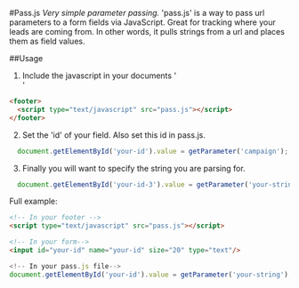#Pass.js
*Very simple parameter passing.*
'pass.js' is a way to pass url parameters to a form fields via JavaScript. Great for tracking where your leads are coming from. In other words, it pulls strings from a url and places them as field values.


##Usage
1. Include the javascript in your documents '<footer>'
```html
<footer>
  <script type="text/javascript" src="pass.js"></script>
</footer>
```

2. Set the 'id' of your field. Also set this id in pass.js.
```javascript
  document.getElementById('your-id').value = getParameter('campaign');
```

3. Finally you will want to specify the string you are parsing for.
```javascript
  document.getElementById('your-id-3').value = getParameter('your-string');
```


Full example:
```html
<!-- In your footer -->
<script type="text/javascript" src="pass.js"></script>

<!-- In your form-->
<input id="your-id" name="your-id" size="20" type="text"/>
```

```javascript
<!-- In your pass.js file-->
document.getElementById('your-id').value = getParameter('your-string');
```


